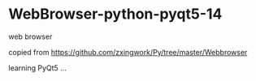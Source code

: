 <!--
 * @lanhuage: python
 * @Descripttion: 
 * @version: beta
 * @Author: xiaoshuyui
 * @Date: 2020-04-16 15:40:01
 * @LastEditors: xiaoshuyui
 * @LastEditTime: 2020-04-16 16:56:25
 -->
# WebBrowser-python-pyqt5-14
web browser

copied from https://github.com/zxingwork/Py/tree/master/Webbrowser

learning PyQt5 ...

